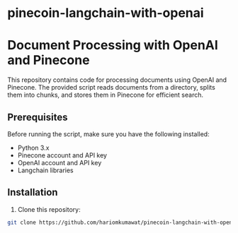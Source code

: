 # pinecoin-langchain-with-openai
# Document Processing with OpenAI and Pinecone

This repository contains code for processing documents using OpenAI and Pinecone. The provided script reads documents from a directory, splits them into chunks, and stores them in Pinecone for efficient search.

## Prerequisites

Before running the script, make sure you have the following installed:

- Python 3.x
- Pinecone account and API key
- OpenAI account and API key
- Langchain libraries

## Installation

1. Clone this repository:

```bash
git clone https://github.com/hariomkumawat/pinecoin-langchain-with-openai